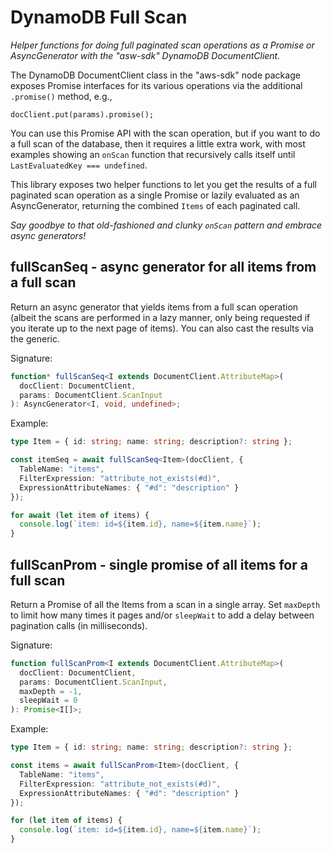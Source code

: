 # DynamoDB Full Scan

_Helper functions for doing full paginated scan operations as a Promise or AsyncGenerator with the "asw-sdk" DynamoDB DocumentClient._

The DynamoDB DocumentClient class in the "aws-sdk" node package exposes Promise interfaces for its various operations via the additional `.promise()` method, e.g.,

```
docClient.put(params).promise();
```

You can use this Promise API with the scan operation, but if you want to do a full scan of the database, then it requires a little extra work, with most examples showing an `onScan` function that recursively calls itself until `LastEvaluatedKey === undefined`.

This library exposes two helper functions to let you get the results of a full paginated scan operation as a single Promise or lazily evaluated as an AsyncGenerator, returning the combined `Items` of each paginated call.

_Say goodbye to that old-fashioned and clunky `onScan` pattern and embrace async generators!_

## fullScanSeq - async generator for all items from a full scan

Return an async generator that yields items from a full scan operation (albeit the scans are performed in a lazy manner, only being requested if you iterate up to the next page of items). You can also cast the results via the generic.

Signature:

```typescript
function* fullScanSeq<I extends DocumentClient.AttributeMap>(
  docClient: DocumentClient,
  params: DocumentClient.ScanInput
): AsyncGenerator<I, void, undefined>;
```

Example:

```typescript
type Item = { id: string; name: string; description?: string };

const itemSeq = await fullScanSeq<Item>(docClient, {
  TableName: "items",
  FilterExpression: "attribute_not_exists(#d)",
  ExpressionAttributeNames: { "#d": "description" }
});

for await (let item of items) {
  console.log(`item: id=${item.id}, name=${item.name}`);
}
```

## fullScanProm - single promise of all items for a full scan

Return a Promise of all the Items from a scan in a single array. Set `maxDepth` to limit how many times it pages and/or `sleepWait` to add a delay between pagination calls (in milliseconds).

Signature:

```typescript
function fullScanProm<I extends DocumentClient.AttributeMap>(
  docClient: DocumentClient,
  params: DocumentClient.ScanInput,
  maxDepth = -1,
  sleepWait = 0
): Promise<I[]>;
```

Example:

```typescript
type Item = { id: string; name: string; description?: string };

const items = await fullScanProm<Item>(docClient, {
  TableName: "items",
  FilterExpression: "attribute_not_exists(#d)",
  ExpressionAttributeNames: { "#d": "description" }
});

for (let item of items) {
  console.log(`item: id=${item.id}, name=${item.name}`);
}
```
